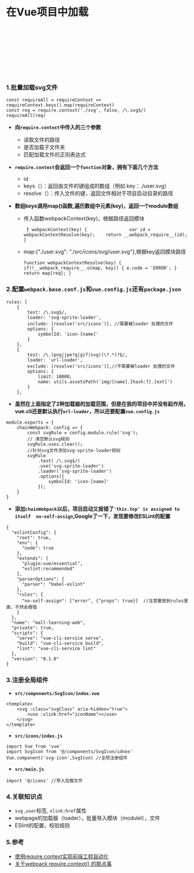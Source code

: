 # 在Vue项目中加载<svg>标签

### 1.批量加载svg文件

```livescript
const requireAll = requireContext => requireContext.keys().map(requireContext)
const req = require.context('./svg', false, /\.svg$/)
requireAll(req)
```

* **向`require.context`中传入的三个参数**
  
  * 读取文件的路径
  * 是否加载子文件夹
  * 匹配加载文件的正则表达式
  
* **`require.context`会返回一个`function`对象，拥有下面几个方法**
  
  * id
  * keys（）：返回由文件的键组成的数组（例如  key：./user.svg）
  * resolve（）：传入文件的键，返回文件相对于项目启动目录的路径
  
* **数组keys调用map()函数,遍历数组中元素(key)，返回一个module数组**

  * 传入函数webpackContext(key)，根据路径返回模块
  
    ` ƒ webpackContext(key) {               
    	 var id = webpackContextResolve(key); 	
       return __webpack_require__(id);               
    }`
  * map:{"./user.svg": "./src/icons/svg/user.svg"},根据key返回模块路径
  
    `function webpackContextResolve(key) {
    	if(!__webpack_require__.o(map, key)) {
    		e.code = 'ERROR';
    	}
    	return map[req];
    }`

  
### 2.配置`webpack.base.conf.js`和`vue.config.js`还有`package.json`

```
rules: [
    {
        test: /\.svg$/,
        loader: 'svg-sprite-loader',
        include: [resolve('src/icons')], //需要被loader 处理的文件
        options: {
            symbolId: 'icon-[name]'
        }
    },
    {
        test: /\.(png|jpe?g|gif|svg)(\?.*)?$/,
        loader: 'url-loader',
        exclude: [resolve('src/icons')],//不需要被loader 处理的文件
        options: {
            limit: 10000,
            name: utils.assetsPath('img/[name].[hash:7].[ext]')
        }
    },
```

* **虽然在上面指定了2种加载器的加载范围，但是在我的项目中并没有起作用，vue.cli还是默认执行`url-loader`，所以还要配置`vue.config.js`**

```
module.exports = {
    chainWebpack: config => {
        const svgRule = config.module.rule('svg');
        // 清空默认svg规则
        svgRule.uses.clear();
        //针对svg文件添加svg-sprite-loader规则
        svgRule
            .test( /\.svg$/)
            .use('svg-sprite-loader')
            .loader('svg-sprite-loader')
            .options({
                symbolId: 'icon-[name]'
            });
    }
}
```

* **添加`chainWebpack`以后，项目启动又报错了`'this.top' is assigned to itself  no-self-assign`,Google了一下，发现要修改ESLint的配置**

```
{
  "eslintConfig": {
    "root": true,
    "env": {
      "node": true
    },
    "extends": [
      "plugin:vue/essential",
      "eslint:recommended"
    ],
    "parserOptions": {
      "parser": "babel-eslint"
    },
    "rules": {
      "no-self-assign": ["error", {"props": true}]  //注意要放到rules里面，不然会报错
    }
  },
  "name": "mall-learning-web",
  "private": true,
  "scripts": {
    "serve": "vue-cli-service serve",
    "build": "vue-cli-service build",
    "lint": "vue-cli-service lint"
  },
  "version": "0.1.0"
}
```

### 3.注册全局组件

* **`src/components/SvgIcon/index.vue`**

```
<template>
    <svg :class="svgClass" aria-hidden="true">
        <use :xlink:href="iconName"></use>
    </svg>
</template>
```

* **`src/icons/index.js`**

```
import Vue from 'vue'
import SvgIcon from '@/components/SvgIcon/idnex'
Vue.component('svg-icon',SvgIcon) //全局注册组件
```

* **`src/main.js`**

```
import '@/icons' //导入加载文件
```

### 4.关联知识点

* `svg` ,`user`标签, `xlink:href`属性
* webpage的加载器（loader），批量导入模块（modulel），文件
* ESlint的配置，校验规则

### 5.参考

* [使用require.context实现前端工程自动化](https://www.jianshu.com/p/c894ea00dfec) 
* [关于webpack require.context() 的那点事](https://juejin.cn/post/6844903896171675656) 

